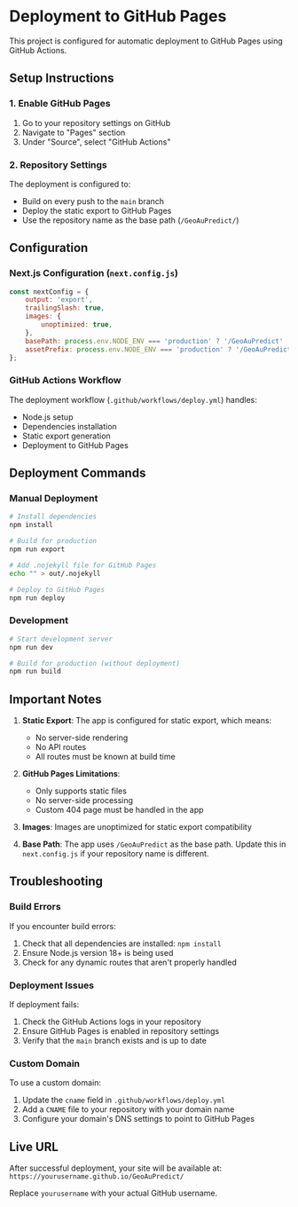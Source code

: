# Deployment to GitHub Pages

This project is configured for automatic deployment to GitHub Pages using GitHub Actions.

## Setup Instructions

### 1. Enable GitHub Pages

1. Go to your repository settings on GitHub
2. Navigate to "Pages" section
3. Under "Source", select "GitHub Actions"

### 2. Repository Settings

The deployment is configured to:
- Build on every push to the `main` branch
- Deploy the static export to GitHub Pages
- Use the repository name as the base path (`/GeoAuPredict/`)

## Configuration

### Next.js Configuration (`next.config.js`)

```javascript
const nextConfig = {
    output: 'export',
    trailingSlash: true,
    images: {
        unoptimized: true,
    },
    basePath: process.env.NODE_ENV === 'production' ? '/GeoAuPredict' : '',
    assetPrefix: process.env.NODE_ENV === 'production' ? '/GeoAuPredict/' : '',
};
```

### GitHub Actions Workflow

The deployment workflow (`.github/workflows/deploy.yml`) handles:
- Node.js setup
- Dependencies installation
- Static export generation
- Deployment to GitHub Pages

## Deployment Commands

### Manual Deployment

```bash
# Install dependencies
npm install

# Build for production
npm run export

# Add .nojekyll file for GitHub Pages
echo "" > out/.nojekyll

# Deploy to GitHub Pages
npm run deploy
```

### Development

```bash
# Start development server
npm run dev

# Build for production (without deployment)
npm run build
```

## Important Notes

1. **Static Export**: The app is configured for static export, which means:
   - No server-side rendering
   - No API routes
   - All routes must be known at build time

2. **GitHub Pages Limitations**:
   - Only supports static files
   - No server-side processing
   - Custom 404 page must be handled in the app

3. **Images**: Images are unoptimized for static export compatibility

4. **Base Path**: The app uses `/GeoAuPredict` as the base path. Update this in `next.config.js` if your repository name is different.

## Troubleshooting

### Build Errors

If you encounter build errors:

1. Check that all dependencies are installed: `npm install`
2. Ensure Node.js version 18+ is being used
3. Check for any dynamic routes that aren't properly handled

### Deployment Issues

If deployment fails:

1. Check the GitHub Actions logs in your repository
2. Ensure GitHub Pages is enabled in repository settings
3. Verify that the `main` branch exists and is up to date

### Custom Domain

To use a custom domain:

1. Update the `cname` field in `.github/workflows/deploy.yml`
2. Add a `CNAME` file to your repository with your domain name
3. Configure your domain's DNS settings to point to GitHub Pages

## Live URL

After successful deployment, your site will be available at:
`https://yourusername.github.io/GeoAuPredict/`

Replace `yourusername` with your actual GitHub username.
